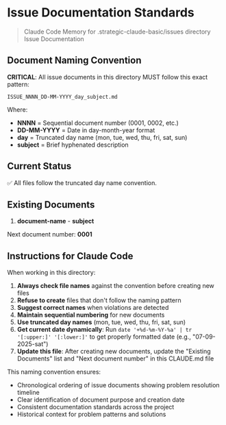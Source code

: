# Issue Documentation Standards

> Claude Code Memory for .strategic-claude-basic/issues directory
> Issue Documentation

## Document Naming Convention

**CRITICAL**: All issue documents in this directory MUST follow this exact pattern:

```
ISSUE_NNNN_DD-MM-YYYY_day_subject.md
```

Where:

- **NNNN** = Sequential document number (0001, 0002, etc.)
- **DD-MM-YYYY** = Date in day-month-year format
- **day** = Truncated day name (mon, tue, wed, thu, fri, sat, sun)
- **subject** = Brief hyphenated description

## Current Status

✅ All files follow the truncated day name convention.

## Existing Documents

1. **document-name** - **subject**

Next document number: **0001**

## Instructions for Claude Code

When working in this directory:

1. **Always check file names** against the convention before creating new files
2. **Refuse to create** files that don't follow the naming pattern
3. **Suggest correct names** when violations are detected
4. **Maintain sequential numbering** for new documents
5. **Use truncated day names** (mon, tue, wed, thu, fri, sat, sun)
6. **Get current date dynamically**: Run `date '+%d-%m-%Y-%a' | tr '[:upper:]' '[:lower:]'` to get properly formatted date (e.g., "07-09-2025-sat")
7. **Update this file**: After creating new documents, update the "Existing Documents" list and "Next document number" in this CLAUDE.md file

This naming convention ensures:

- Chronological ordering of issue documents showing problem resolution timeline
- Clear identification of document purpose and creation date
- Consistent documentation standards across the project
- Historical context for problem patterns and solutions
